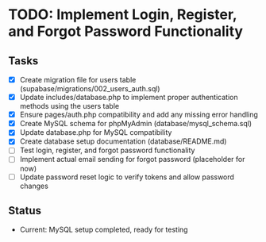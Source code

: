 # TODO: Implement Login, Register, and Forgot Password Functionality

## Tasks
- [x] Create migration file for users table (supabase/migrations/002_users_auth.sql)
- [x] Update includes/database.php to implement proper authentication methods using the users table
- [x] Ensure pages/auth.php compatibility and add any missing error handling
- [x] Create MySQL schema for phpMyAdmin (database/mysql_schema.sql)
- [x] Update database.php for MySQL compatibility
- [x] Create database setup documentation (database/README.md)
- [ ] Test login, register, and forgot password functionality
- [ ] Implement actual email sending for forgot password (placeholder for now)
- [ ] Update password reset logic to verify tokens and allow password changes

## Status
- Current: MySQL setup completed, ready for testing

